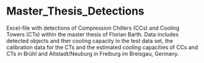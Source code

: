 # Master_Thesis_Detections
Excel-file with detections of Compression Chillers (CCs) and Cooling Towers (CTs) within the master thesis of Florian Barth. Data includes detected objects and ther cooling capacity in the test data set, the calibration data for the CTs and the estimated cooling capacities of CCs and CTs in Brühl and Altstadt/Neuburg in Freiburg im Breisgau, Germany.
